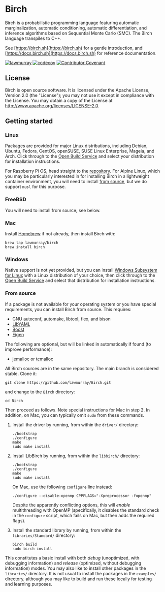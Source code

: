 # Birch

Birch is a probabilistic programming language featuring automatic
marginalization, automatic conditioning, automatic differentiation, and
inference algorithms based on Sequential Monte Carlo (SMC). The Birch language
transpiles to C++.

See [https://birch.sh](https://birch.sh) for a gentle introduction, and
[https://docs.birch.sh](https://docs.birch.sh) for reference documentation.

[![lawmurray](https://circleci.com/gh/lawmurray/Birch.svg?style=shield)](https://circleci.com/gh/lawmurray/Birch) [![codecov](https://codecov.io/gh/lawmurray/Birch/graph/badge.svg)](https://codecov.io/gh/lawmurray/Birch) [![Contributor Covenant](https://img.shields.io/badge/Contributor%20Covenant-v2.0%20adopted-ff69b4.svg)](https://github.com/lawmurray/Birch/blob/master/CODE_OF_CONDUCT.md) 


## License

Birch is open source software. It is licensed under the Apache License,
Version 2.0 (the "License"); you may not use it except in compliance with the
License. You may obtain a copy of the License at
<http://www.apache.org/licenses/LICENSE-2.0>.


## Getting started

### Linux

Packages are provided for major Linux distributions, including Debian, Ubuntu,
Fedora, CentOS, openSUSE, SUSE Linux Enterprise, Mageia, and Arch. Click
through to the [Open Build
Service](https://software.opensuse.org//download.html?project=home%3Alawmurray%3Abirch&package=birch)
and select your distribution for installation instructions.

For Raspberry Pi OS, head straight to the
[repository](https://download.opensuse.org/repositories/home:/lawmurray:/birch/).
For Alpine Linux, which you may be particularly interested in for installing
Birch in a lightweight container environment, you will need to install [from
source](#from-source), but we do support `musl` for this purpose.

### FreeBSD

You will need to install from source, see below.

### Mac

Install [Homebrew](https://brew.sh) if not already, then install Birch with:

    brew tap lawmurray/birch
    brew install birch

### Windows

Native support is not yet provided, but you can install [Windows Subsystem for
Linux](https://docs.microsoft.com/en-us/windows/wsl/install-win10) with a
Linux distribution of your choice, then click through to the [Open Build
Service](https://software.opensuse.org//download.html?project=home%3Alawmurray%3Abirch&package=birch)
and select that distribution for installation instructions.

### From source

If a package is not available for your operating system or you have special
requirements, you can install Birch from source. This requires:

  * GNU autoconf, automake, libtool, flex, and bison
  * [LibYAML](https://pyyaml.org/wiki/LibYAML)
  * [Boost](https://boost.org)
  * [Eigen](https://eigen.tuxfamily.org)

The following are optional, but will be linked in automatically if found (to
improve performance):

  * [jemalloc](http://jemalloc.net/) or
    [tcmalloc](https://gperftools.github.io/gperftools/tcmalloc.html)

All Birch sources are in the same repository. The main branch is considered
stable. Clone it:

    git clone https://github.com/lawmurray/Birch.git

and change to the `Birch` directory:

    cd Birch

Then proceed as follows. Note special instructions for Mac in step 2. In
addition, on Mac, you can typically omit `sudo` from these commands.

1. Install the driver by running, from within the `driver/` directory:

       ./bootstrap
       ./configure
       make
       sudo make install

2. Install LibBirch by running, from within the `libbirch/` directory:

       ./bootstrap
       ./configure
       make
       sudo make install

   On Mac, use the following `configure` line instead:

       ./configure --disable-openmp CPPFLAGS="-Xpreprocessor -fopenmp"

   Despite the apparently conflicting options, this will *enable*
   multithreading with OpenMP (specifically, it disables the standard check in
   the `configure` script, which fails on Mac, but then adds the required
   flags).

3. Install the standard library by running, from within the
   `libraries/Standard/` directory:

       birch build
       sudo birch install

This constitutes a basic install with both *debug* (unoptimized, with
debugging information) and *release* (optimized, without debugging
information) modes. You may also like to install other packages in the
`libraries/` directory. It is not usual to install the packages in the
`examples/` directory, although you may like to build and run these locally
for testing and learning purposes.
